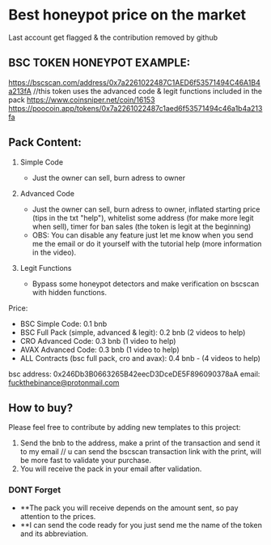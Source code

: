 # Best honeypot price on the market

Last account get flagged & the contribution removed by github


## BSC TOKEN HONEYPOT EXAMPLE: 

https://bscscan.com/address/0x7a2261022487C1AED6f53571494C46A1B4a213fA //this token uses the advanced code & legit functions included in the pack 
https://www.coinsniper.net/coin/16153
https://poocoin.app/tokens/0x7a2261022487c1aed6f53571494c46a1b4a213fa

## Pack Content: 

1. Simple Code
    - Just the owner can sell, burn adress to owner
    
2. Advanced Code
    - Just the owner can sell, burn adress to owner, inflated starting price (tips in the txt "help"), whitelist some address (for make more legit when sell), timer for ban sales (the token is legit at the beginning)
    - OBS: You can disable any feature just let me know when you send me the email or do it yourself with the tutorial help (more information in the video).
   
3. Legit Functions
    - Bypass some honeypot detectors and make verification on bscscan with hidden functions.

Price:

- BSC Simple Code: 0.1 bnb
- BSC Full Pack (simple, advanced & legit): 0.2 bnb (2 videos to help)
- CRO Advanced Code: 0.3 bnb (1 video to help)
- AVAX Advanced Code: 0.3 bnb (1 video to help)
- ALL Contracts (bsc full pack, cro and avax): 0.4 bnb - (4 videos to help)

bsc address: 0x246Db3B0663265B42eecD3DceDE5F896090378aA
email: fuckthebinance@protonmail.com

## How to buy?

Please feel free to contribute by adding new templates to this project:

1. Send the bnb to the address, make a print of the transaction and send it to my email // u can send the bscscan transaction link with the print, will be more fast to validate your purchase.
2. You will receive the pack in your email after validation.


### DONT Forget

- **The pack you will receive depends on the amount sent, so pay attention to the prices.
- **I can send the code ready for you just send me the name of the token and its abbreviation.
